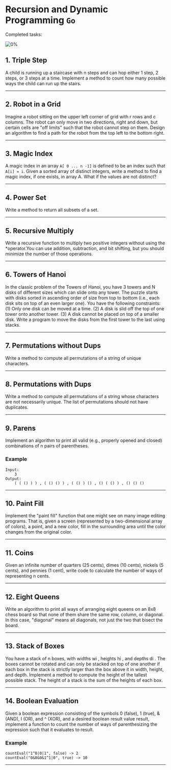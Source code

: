 # Recursion and Dynamic Programming `Go`

Completed tasks:

![0%](https://progress-bar.dev/0)

## 1. Triple Step

A child is running up a staircase with n steps and can hop either 1 step, 2 steps, or 3 steps at a time. Implement a method to count how
many possible ways the child can run up the stairs.

<hr/>

## 2. Robot in a Grid

Imagine a robot sitting on the upper left corner of grid with r rows and c columns. The robot can only move in two directions, right and
down, but certain cells are "off limits" such that the robot cannot step on them. Design an algorithm to find a path for the robot from the
top left to the bottom right.

<hr/>

## 3. Magic Index

A magic index in an array `A[ 0 ... n -1]` is defined to be an index such that `A[i] = i`. Given a sorted array of distinct integers, write
a method to find a magic index, if one exists, in array A. What if the values are not distinct?

<hr/>

## 4. Power Set

Write a method to return all subsets of a set.

<hr/>

## 5. Recursive Multiply

Write a recursive function to multiply two positive integers without using the
*operator.You can use addition, subtraction, and bit shifting, but you should minimize the number of those operations.


<hr/>

## 6. Towers of Hanoi

In the classic problem of the Towers of Hanoi, you have 3 towers and N disks of different sizes which can slide onto any tower. The puzzle
starts with disks sorted in ascending order of size from top to bottom (i.e., each disk sits on top of an even larger one). You have the
following constraints:
(1) Only one disk can be moved at a time.
(2) A disk is slid off the top of one tower onto another tower.
(3) A disk cannot be placed on top of a smaller disk. Write a program to move the disks from the first tower to the last using stacks.

<hr/>

## 7. Permutations without Dups

Write a method to compute all permutations of a string of unique characters.

<hr/>

## 8. Permutations with Dups

Write a method to compute all permutations of a string whose characters are not necessarily unique. The list of permutations should not have
duplicates.

<hr/>

## 9. Parens

Implement an algorithm to print all valid (e.g., properly opened and closed) combinations of n pairs of parentheses.

### Example

```
Input:
    3
Output: 
    ( ( () ) ) , ( () () ) , ( () ) () , () ( () ) , () () ()
```

<hr/>

## 10. Paint Fill

Implement the "paint fill" function that one might see on many image editing programs. That is, given a screen (represented by a
two-dimensional array of colors), a point, and a new color, fill in the surrounding area until the color changes from the original color.

<hr/>

## 11. Coins

Given an infinite number of quarters (25 cents), dimes (10 cents), nickels (5 cents), and pennies (1 cent), write code to calculate the
number of ways of representing n cents.

<hr/>

## 12. Eight Queens

Write an algorithm to print all ways of arranging eight queens on an 8x8 chess board so that none of them share the same row, column, or
diagonal. In this case, "diagonal" means all diagonals, not just the two that bisect the board.

<hr/>

## 13. Stack of Boxes

You have a stack of n boxes, with widths wi , heights hi , and depths di . The boxes cannot be rotated and can only be stacked on top of one
another if each box in the stack is strictly larger than the box above it in width, height, and depth. Implement a method to compute the
height of the tallest possible stack. The height of a stack is the sum of the heights of each box.

<hr/>

## 14. Boolean Evaluation

Given a boolean expression consisting of the symbols 0 (false), 1 (true), &
(AND), I (OR), and ^ (XOR), and a desired boolean result value result, implement a function to count the number of ways of parenthesizing
the expression such that it evaluates to result.

### Example

```
countEval("1^0|0|1", false) -> 2
countEval("0&0&0&1^1|0", true) -> 10
```

<hr/>
